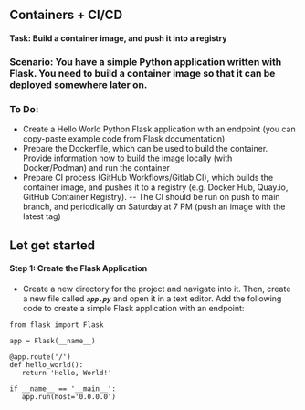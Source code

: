## Containers + CI/CD

#### Task: Build a container image, and push it into a registry
### Scenario: You have a simple Python application written with Flask. You need to build a container image so that it can be deployed somewhere later on.
### To Do:
- Create a Hello World Python Flask application with an endpoint (you can copy-paste example code from Flask documentation)
- Prepare the Dockerfile, which can be used to build the container. Provide information how to build the image locally (with Docker/Podman) and run the container
- Prepare CI process (GitHub Workflows/Gitlab CI), which builds the container image, and pushes it to a registry (e.g. Docker Hub, Quay.io, GitHub Container Registry). -- The CI should be run on push to main branch, and periodically on Saturday at 7 PM (push an image with the latest tag)

## Let get started

#### Step 1: Create the Flask Application
- Create a new directory for the project and navigate into it. Then, create a new file called ***`app.py`*** and open it in a text editor. Add the following code to create a simple Flask application with an endpoint:

 ```
from flask import Flask

app = Flask(__name__)

@app.route('/')
def hello_world():
    return 'Hello, World!'

if __name__ == '__main__':
    app.run(host='0.0.0.0')
```
